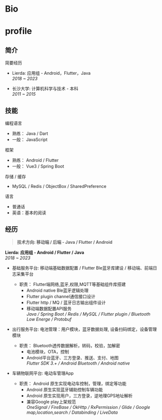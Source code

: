 # Bio 
# profile
## 简介

简要经历

-    Lierda:  应用组 - Android，Flutter，Java<br/>
     _2018 ~ 2023_

-    长沙大学: 计算机科学与技术 - 本科<br/>
     _2011 ~ 2015_



## 技能

编程语言

-   熟练： Java / Dart 
-   一般： JavaScript


框架

-  熟练： Android / Flutter 
-  一般： Vue3 / Spring Boot


存储 / 缓存

-  MySQL / Redis / ObjectBox / SharedPreference


语言

-  普通话<br/>
-  英语：基本的阅读


## 经历

> **技术方向: 移动端 / 后端 - Java / Flutter / Android**

**Lierda: 应用组 - Android / Flutter / Java** <br/>
_2018 ~ 2023_

-   基础服务平台: 移动端基础数据配置  / Flutter Ble蓝牙库建设 / 移动端、前端日志采集平台<br/>
     - 职责： Flutter端网络,蓝牙,权限,MQTT等基础组件库搭建
        - Android native Ble蓝牙逻辑处理
        - Flutter plugin channel通信接口设计
        - Flutter http / MQ / 蓝牙日志输出组件设计
        - 移动端数据配置API服务<br/>
    _Java / Spring Boot / Redis / MySQL / Flutter plugin / Bluetooth Low Energe / Protobuf_


-   出行服务平台:  电池管理：用户模块，蓝牙数据处理, 设备扫码绑定，设备管理模块<br/>
    - 职责： Bluetooth透传数据解析，转码，校验，加解密
        - 电池模块，OTA，控制
        - Android平台蓝牙、三方登录、推送、支付、地图<br/>
    _Flutter SDK 3.+ / Android Bluetooth / Android native_

-   车辆物联网平台: 电动车管理App<br/>
    - 职责： Android 原生实现电动车控制，管理，绑定等功能
        -  Android 原生实现蓝牙辅助控制车辆功能
        -  Android 原生实现用户，三方登录，逆地理GPS地址解析
        -  兼容Google play上架规范<br/>
    _OneSignal / FireBase / OkHttp / RxPermission / Glide / Google map,location,search / Databinding / LiveData_
